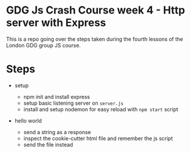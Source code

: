# GDG Js Crash Course week 4 - Http server with Express

This is a repo going over the steps taken during the fourth lessons of the London GDG group JS course.

# Steps

* setup
    - npm init and install express
    - setup basic listening server on `server.js`
    - install and setup nodemon for easy reload with `npm start` script

* hello world
    - send a string as a response
    - inspect the cookie-cutter html file and remember the js script
    - send the file instead
